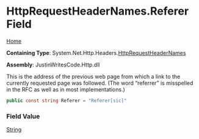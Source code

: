 # HttpRequestHeaderNames\.Referer Field

[Home](../../../../README.md)

**Containing Type**: System\.Net\.Http\.Headers\.[HttpRequestHeaderNames](../README.md)

**Assembly**: JustinWritesCode\.Http\.dll

  
This is the address of the previous web page from which a link to the currently requested page was followed\. \(The word “referrer” is misspelled in the RFC as well as in most implementations\.\)

```csharp
public const string Referer = "Referer[sic]"
```

### Field Value

[String](https://docs.microsoft.com/en-us/dotnet/api/system.string)

